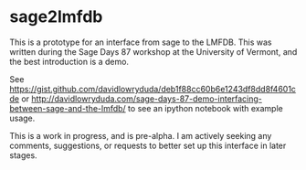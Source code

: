 # sage2lmfdb

This is a prototype for an interface from sage to the LMFDB.
This was written during the Sage Days 87 workshop at the University of Vermont,
and the best introduction is a demo.

See https://gist.github.com/davidlowryduda/deb1f88cc60b6e1243df8dd8f4601cde or
http://davidlowryduda.com/sage-days-87-demo-interfacing-between-sage-and-the-lmfdb/
to see an ipython notebook with example usage.

This is a work in progress, and is pre-alpha. I am actively seeking any
comments, suggestions, or requests to better set up this interface in later
stages.

